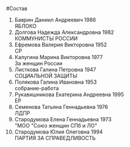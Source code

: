 #Состав
1. Баврин Даниил Андреевич 1986   
    ЯБЛОКО
2. Долгова Надежда Александровна 1982   
    КОММУНИСТЫ РОССИИ
3. Ефремова Валерия Викторовна 1952   
    СР
4. Калугина Марина Викторовна 1977   
    За женщин России
5. Листкова Галина Петровна 1947   
    СОЦИАЛЬНОЙ ЗАЩИТЫ
6. Полякова Галина Ивановна 1953   
    собрание-работа
7. Рукавишникова Екатерина Андреевна 1995   
    ЕР
8. Семенова Татьяна Геннадьевна 1976   
    ЛДПР
9. Стародумова Елена Геннадьевна 1973   
    "МОО "Союз женщин СПб и ЛО"
10. Стародумова Юлия Олеговна 1994   
    ПАРТИЯ ЗА СПРАВЕДЛИВОСТЬ
